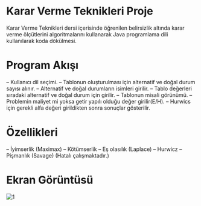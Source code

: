 # Karar Verme Teknikleri Proje
Karar Verme Teknikleri dersi içerisinde öğrenilen belirsizlik altında karar verme ölçütlerini algoritmalarını kullanarak Java programlama dili kullanılarak koda dökülmesi.
<br/>

# Program Akışı

–	Kullanıcı dil seçimi.
–	Tablonun oluşturulması için alternatif ve doğal durum sayısı alınır.
–	Alternatif ve doğal durumların isimleri girilir.
–	Tablo değerleri sıradaki alternatif ve doğal durum için girilir.
–	Tablonun misali görünümü.
–	Problemin maliyet mi yoksa getir yapılı olduğu değer girilir(E/H).
–	Hurwics için gerekli alfa değeri girildikten sonra sonuçlar gösterilir.

# Özellikleri

– İyimserlik (Maximax)
– Kötümserlik
– Eş olasılık (Laplace)
– Hurwicz
– Pişmanlık (Savage) (Hatalı çalışmaktadır.)

# Ekran Görüntüsü

![1](/screenshots/enterValue.png)